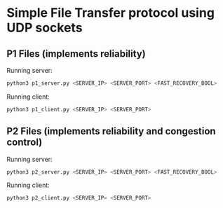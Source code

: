 # Simple File Transfer protocol using UDP sockets


## P1 Files (implements reliability)

Running server: 
```bash
python3 p1_server.py <SERVER_IP> <SERVER_PORT> <FAST_RECOVERY_BOOL>
```
Running client:
```bash
python3 p1_client.py <SERVER_IP> <SERVER_PORT>
```

## P2 Files (implements reliability and congestion control)

Running server: 
```bash
python3 p2_server.py <SERVER_IP> <SERVER_PORT> <FAST_RECOVERY_BOOL>
```
Running client:
```bash
python3 p2_client.py <SERVER_IP> <SERVER_PORT>
```

